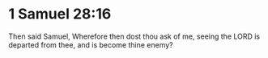 # 1 Samuel 28:16

Then said Samuel, Wherefore then dost thou ask of me, seeing the LORD is departed from thee, and is become thine enemy?